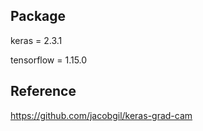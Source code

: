 

## Package
keras = 2.3.1

tensorflow = 1.15.0

## Reference
https://github.com/jacobgil/keras-grad-cam 

